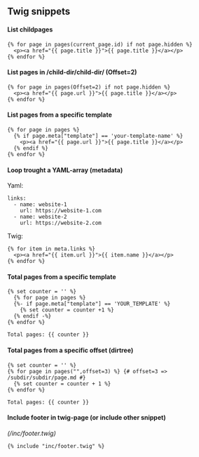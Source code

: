 ## Twig snippets
#### List childpages

    {% for page in pages(current_page.id) if not page.hidden %}
      <p><a href="{{ page.title }}">{{ page.title }}</a></p>
    {% endfor %}

#### List pages in /child-dir/child-dir/ (Offset=2)

    {% for page in pages(Offset=2) if not page.hidden %}
      <p><a href="{{ page.url }}">{{ page.title }}</a></p>
    {% endfor %}

#### List pages from a specific template

    {% for page in pages %}
      {% if page.meta["template"] == 'your-template-name' %}
        <p><a href="{{ page.url }}">{{ page.title }}</a></p>
      {% endif %}
    {% endfor %}

#### Loop trought a YAML-array (metadata)

Yaml:

    links:
      - name: website-1
        url: https://website-1.com
      - name: website-2
        url: https://website-2.com
    
Twig:

    {% for item in meta.links %}
      <p><a href="{{ item.url }}">{{ item.name }}</a></p>
    {% endfor %}
    
    
#### Total pages from a specific template

    {% set counter = '' %}
      {% for page in pages %}
      {%- if page.meta["template"] == 'YOUR_TEMPLATE' %}
        {% set counter = counter +1 %}
      {% endif -%}
    {% endfor %}
    
    Total pages: {{ counter }}
    
#### Total pages from a specific offset (dirtree)

    {% set counter = '' %}
    {% for page in pages("",offset=3) %} {# offset=3 => /subdir/subdir/page.md #}
      {% set counter = counter + 1 %}
    {% endfor %}

    Total pages: {{ counter }}
    
#### Include footer in twig-page (or include other snippet)
_(/inc/footer.twig)_

    {% include "inc/footer.twig" %}
